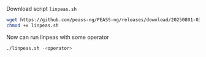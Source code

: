 Download script `linpeas.sh`
```bash
wget https://github.com/peass-ng/PEASS-ng/releases/download/20250801-03e73bf3/linpeas.sh
chmod +x linpeas.sh
```

Now can run linpeas with some operator

```bash
./linpeas.sh -<operator>
```




